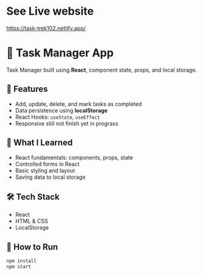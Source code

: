 # See Live website
https://task-trek102.netlify.app/

# 📝 Task Manager App

Task Manager built using **React**, component state, props, and local storage.

## 🚀 Features
- Add, update, delete, and mark tasks as completed
- Data persistence using **localStorage**
- React Hooks: `useState`, `useEffect`
- Responsive stiil not finish yet in prograss

## 🧠 What I Learned
- React fundamentals: components, props, state
- Controlled forms in React
- Basic styling and layout
- Saving data to local storage

## 🛠 Tech Stack
- React
- HTML & CSS
- LocalStorage

## 🧪 How to Run
```bash
npm install
npm start
